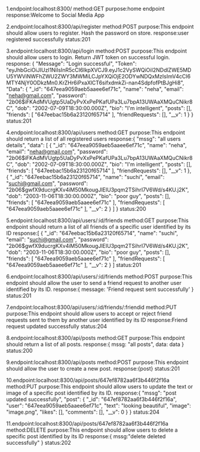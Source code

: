  1.endpoint:localhost:8300/
  method:GET
  purpose:home endpoint
  response:Welcome to Social Media App


  2.endpoint:localhost:8300/api/register
  method:POST
  purpose:This endpoint should allow users to register. Hash the password on store.
  response:user registered successfully
  status:201


  3.endpoint:localhost:8300/api/login
  method:POST
  purpose:This endpoint should allow users to login. Return JWT token on successful login.
  response:  {
  "Message": "Login successful",
  "Token": "eyJhbGciOiJIUzI1NiIsInR5cCI6IkpXVCJ9.eyJ1c2VySWQiOiI2NDdlZWE5MDU5YWViNWFhZWU2ZWY3MWMiLCJpYXQiOjE2ODYwNDQxMzIsImV4cCI6MTY4NjY0ODkzMn0.KrZHr6iPxaXlCT6sifxdmkZi-nan4SdpfofPtBJgHi8",
  "Data": {
    "_id": "647eea9059aeb5aaee6ef71c",
    "name": "neha",
    "email": "neha@gmail.com",
    "password": "$2b$06$iFKAdMVUgtp5UaDyPvXxPePKafUPa3Lu7bpA13UWAaXMQuCNikr8C",
    "dob": "2002-07-09T18:30:00.000Z",
    "bio": "I'm intelligent",
    "posts": [],
    "friends": [
      "647eebac15b6a23120f65714"
    ],
    "friendRequests": [],
    "__v": 1
  }
  }
  status:201


  4.endpoint:localhost:8300/api/users
  method:GET
  purpose:This endpoint should return a list of all registered users
  response:{
  "mssg": "all users details",
  "data": [
    {
      "_id": "647eea9059aeb5aaee6ef71c",
      "name": "neha",
      "email": "neha@gmail.com",
      "password": "$2b$06$iFKAdMVUgtp5UaDyPvXxPePKafUPa3Lu7bpA13UWAaXMQuCNikr8C",
      "dob": "2002-07-09T18:30:00.000Z",
      "bio": "I'm intelligent",
      "posts": [],
      "friends": [
        "647eebac15b6a23120f65714"
      ],
      "friendRequests": [],
      "__v": 1
    },
    {
      "_id": "647eebac15b6a23120f65714",
      "name": "suchi",
      "email": "suchi@gmail.com",
      "password": "$2b$06$gwfX9ducrgKXv4iM50MkougJlEIU3pqm2TSihrI7V6Wd/s4KU.j2K",
      "dob": "2003-11-06T18:30:00.000Z",
      "bio": "poor guy",
      "posts": [],
      "friends": [
        "647eea9059aeb5aaee6ef71c"
      ],
      "friendRequests": [
        "647eea9059aeb5aaee6ef71c"
      ],
      "__v": 2
    }
  ]
}
  status:200


  5.endpoint:localhost:8300/api/users/:id/friends
  method:GET
  purpose:This endpoint should return a list of all friends of a specific user identified by its ID
  response:[
  {
    "_id": "647eebac15b6a23120f65714",
    "name": "suchi",
    "email": "suchi@gmail.com",
    "password": "$2b$06$gwfX9ducrgKXv4iM50MkougJlEIU3pqm2TSihrI7V6Wd/s4KU.j2K",
    "dob": "2003-11-06T18:30:00.000Z",
    "bio": "poor guy",
    "posts": [],
    "friends": [
      "647eea9059aeb5aaee6ef71c"
    ],
    "friendRequests": [
      "647eea9059aeb5aaee6ef71c"
    ],
    "__v": 2
  }
]
  status:201

  6.endpoint:localhost:8300/api/users/:id/friends
  method:POST
  purpose:This endpoint should allow the user to send a friend request to another user identified by its ID.
  response:{ message: 'Friend request sent successfully' }
  status:201


  7.endpoint:localhost:8300/api/users/:id/friends/:friendid
  method:PUT
  purpose:This endpoint should allow users to accept or reject friend requests sent to them by another user identified by its ID
  response:Friend request updated successfully
  status:204


  8.endpoint:localhost:8300/api/posts
  method:GET
  purpose:This endpoint should return a list of all posts.
  response:{ mssg: "all posts", data: data }
  status:200


  9.endpoint:localhost:8300/api/posts
  method:POST
  purpose:This endpoint should allow the user to create a new post.
  response:{post}
  status:201


  10.endpoint:localhost:8300/api/posts/647ef8782aa6f3b446f2f16a
  method:PUT
  purpose:This endpoint should allow users to update the text or image of a specific post identified by its ID.
  response:{
  "mssg": "post updated successfully",
  "post": {
    "_id": "647ef8782aa6f3b446f2f16a",
    "user": "647eea9059aeb5aaee6ef71c",
    "text": "looking beautiful",
    "image": "image.png",
    "likes": [],
    "comments": [],
    "__v": 0
  }
}
  status:204

  11.endpoint:localhost:8300/api/posts/647ef8782aa6f3b446f2f16a
  method:DELETE
  purpose:This endpoint should allow users to delete a specific post identified by its ID
  response:{
    mssg:"delete deleted successfully"
  }
  status:202